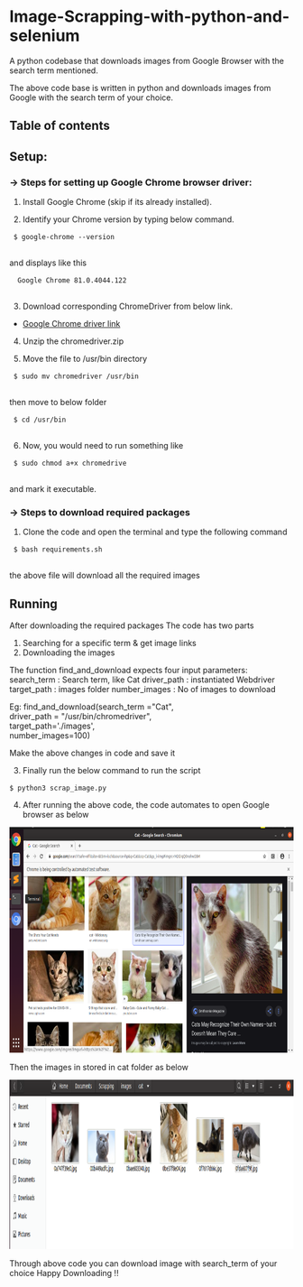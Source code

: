# Image-Scrapping-with-python-and-selenium
A python codebase that downloads images from Google Browser with the search term mentioned.

The above code base is written in python and downloads images from Google with the search term of your choice.

## Table of contents

## Setup:

### -> Steps for setting up Google Chrome browser driver:

1. Install Google Chrome (skip if its already installed).

2. Identify your Chrome version by typing below command. 
```
 $ google-chrome --version
 
```
and displays like this
```
  Google Chrome 81.0.4044.122
 
```

3. Download corresponding ChromeDriver from below link.
* <a href='https://chromedriver.chromium.org/downloads'>Google Chrome driver link</a><br>

4. Unzip the chromedriver.zip

5. Move the file to /usr/bin directory 
```
 $ sudo mv chromedriver /usr/bin
 
```
then move to below folder
```
 $ cd /usr/bin
 
```
6. Now, you would need to run something like
```
 $ sudo chmod a+x chromedrive
 
```
and mark it executable.

### -> Steps to download required packages

1. Clone the code and open the terminal and type the following command
```
 $ bash requirements.sh
 
```
the above file will download all the required images

## Running

After downloading the required packages
The code has two parts
1. Searching for a specific term & get image links
2. Downloading the images

The function find_and_download expects four input parameters:
search_term : Search term, like Cat
driver_path : instantiated Webdriver
target_path : images folder
number_images : No of images to download

Eg: find_and_download(search_term ="Cat", \
                        driver_path = "/usr/bin/chromedriver", \
                        target_path='./images', \
                        number_images=100)
                        
 Make the above changes in code and save it
 
 3. Finally run the below command to run the script
 ```
 $ python3 scrap_image.py
 
```
 4. After running the above code, the code automates to open Google browser as below
 <p align="center">
  <img src="./images/cat/Cat-search.png" width=676 height=400>
</p>
Then the images in stored in cat folder as below
<p align="center">
  <img src="./images/cat/Cat.png" width=600 height=300>
</p>

Through above code you can download image with search_term of your choice
Happy Downloading !!
